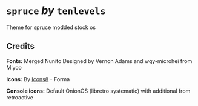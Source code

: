 # `spruce` *by* `tenlevels`

Theme for spruce modded stock os


## Credits


**Fonts:** Merged Nunito Designed by Vernon Adams and wqy-microhei from Miyoo

**Icons:** By [Icons8](https://icons8.com/) - Forma

**Console icons:** Default OnionOS (libretro systematic) with additional from retroactive